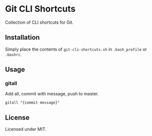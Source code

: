 # Git CLI Shortcuts

Collection of CLI shortcuts for Git.

## Installation

Simply place the contents of `git-cli-shortcuts.sh` in `.bash_profile` or `.bashrc`.

## Usage

### gitall

Add all, commit with message, push to master.

`gitall "{commit message}"`

## License

Licensed under MIT.
